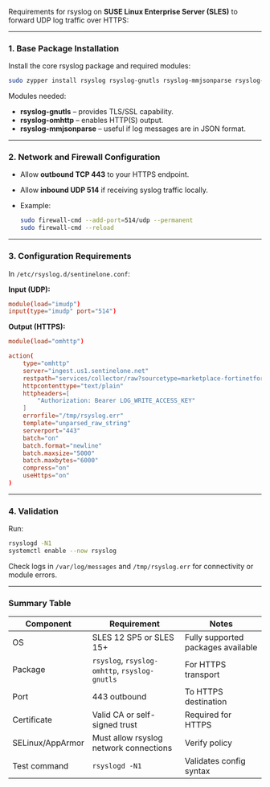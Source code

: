 Requirements for rsyslog on **SUSE Linux Enterprise Server (SLES)** to forward UDP log traffic over HTTPS:

---

### 1. Base Package Installation

Install the core rsyslog package and required modules:

```bash
sudo zypper install rsyslog rsyslog-gnutls rsyslog-mmjsonparse rsyslog-omhttp
```

Modules needed:

* **rsyslog-gnutls** – provides TLS/SSL capability.
* **rsyslog-omhttp** – enables HTTP(S) output.
* **rsyslog-mmjsonparse** – useful if log messages are in JSON format.

---

### 2. Network and Firewall Configuration

* Allow **outbound TCP 443** to your HTTPS endpoint.
* Allow **inbound UDP 514** if receiving syslog traffic locally.
* Example:

  ```bash
  sudo firewall-cmd --add-port=514/udp --permanent
  sudo firewall-cmd --reload
  ```

---

### 3. Configuration Requirements

In `/etc/rsyslog.d/sentinelone.conf`:

**Input (UDP):**

```conf
module(load="imudp")
input(type="imudp" port="514")
```

**Output (HTTPS):**

```conf
module(load="omhttp")

action(
    type="omhttp"
    server="ingest.us1.sentinelone.net"
    restpath="services/collector/raw?sourcetype=marketplace-fortinetfortigate-latest"
    httpcontenttype="text/plain"
    httpheaders=[	
        "Authorization: Bearer LOG_WRITE_ACCESS_KEY"
    ]
    errorfile="/tmp/rsyslog.err"
    template="unparsed_raw_string"
    serverport="443"
    batch="on"
    batch.format="newline"
    batch.maxsize="5000"
    batch.maxbytes="6000"
    compress="on"
    useHttps="on"
)
```

---

### 4. Validation

Run:

```bash
rsyslogd -N1
systemctl enable --now rsyslog
```

Check logs in `/var/log/messages` and `/tmp/rsyslog.err` for connectivity or module errors.

---

### Summary Table

| Component        | Requirement                                   | Notes                              |
| ---------------- | --------------------------------------------- | ---------------------------------- |
| OS               | SLES 12 SP5 or SLES 15+                       | Fully supported packages available |
| Package          | `rsyslog`, `rsyslog-omhttp`, `rsyslog-gnutls` | For HTTPS transport                |
| Port             | 443 outbound                                  | To HTTPS destination               |
| Certificate      | Valid CA or self-signed trust                 | Required for HTTPS                 |
| SELinux/AppArmor | Must allow rsyslog network connections        | Verify policy                      |
| Test command     | `rsyslogd -N1`                                | Validates config syntax            |

